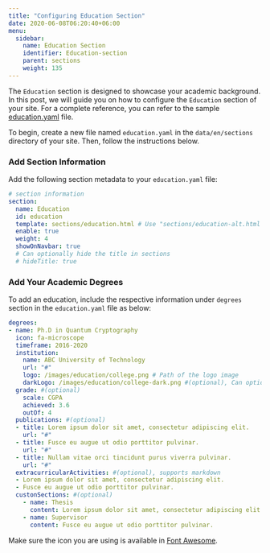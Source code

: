 ```yaml
---
title: "Configuring Education Section"
date: 2020-06-08T06:20:40+06:00
menu:
  sidebar:
    name: Education Section
    identifier: Education-section
    parent: sections
    weight: 135
---
```


The `Education` section is designed to showcase your academic background. In this post, we will guide you on how to configure the `Education` section of your site. For a complete reference, you can refer to the sample [education.yaml](https://github.com/hugo-toha/hugo-toha.github.io/blob/main/data/en/sections/education.yaml) file.

To begin, create a new file named `education.yaml` in the `data/en/sections` directory of your site. Then, follow the instructions below.

### Add Section Information

Add the following section metadata to your `education.yaml` file:

```yaml
# section information
section:
  name: Education
  id: education
  template: sections/education.html # Use "sections/education-alt.html for alternate template.
  enable: true
  weight: 4
  showOnNavbar: true
  # Can optionally hide the title in sections
  # hideTitle: true
```

### Add Your Academic Degrees

To add an education, include the respective information under `degrees` section in the `education.yaml` file as below:

```yaml
degrees:
- name: Ph.D in Quantum Cryptography
  icon: fa-microscope
  timeframe: 2016-2020
  institution:
    name: ABC University of Technology
    url: "#"
    logo: /images/education/college.png # Path of the logo image
    darkLogo: /images/education/college-dark.png #(optional), Can optionally show a different logo for dark theme
  grade: #(optional)
    scale: CGPA
    achieved: 3.6
    outOf: 4
  publications: #(optional)
  - title: Lorem ipsum dolor sit amet, consectetur adipiscing elit.
    url: "#"
  - title: Fusce eu augue ut odio porttitor pulvinar.
    url: "#"
  - title: Nullam vitae orci tincidunt purus viverra pulvinar.
    url: "#"
  extracurricularActivities: #(optional), supports markdown
  - Lorem ipsum dolor sit amet, consectetur adipiscing elit.
  - Fusce eu augue ut odio porttitor pulvinar.
  custonSections: #(optional)
    - name: Thesis
      content: Lorem ipsum dolor sit amet, consectetur adipiscing elit.
    - name: Supervisor
      content: Fusce eu augue ut odio porttitor pulvinar.
```

Make sure the icon you are using is available in [Font Awesome](https://fontawesome.com/icons?d=gallery&m=free).

